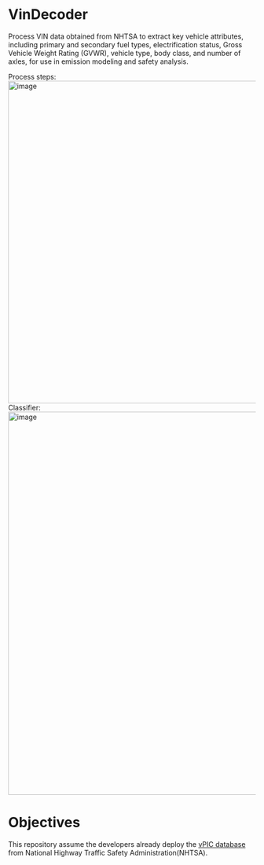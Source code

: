 # VinDecoder
Process VIN data obtained from NHTSA to extract key vehicle attributes, including primary and secondary fuel types, electrification status, Gross Vehicle Weight Rating (GVWR), vehicle type, body class, and number of axles, for use in emission modeling and safety analysis.

Process steps:
<img width="1642" height="655" alt="image" src="https://github.com/user-attachments/assets/dc47a91f-547b-4200-a870-64ff3a8ed18e" />
Classifier:
<img width="1833" height="778" alt="image" src="https://github.com/user-attachments/assets/021af73d-8710-40e5-8c5c-5d1d10784a30" />

# Objectives
This repository assume the developers already deploy the [vPIC database](https://vpic.nhtsa.dot.gov/api/) from National Highway Traffic Safety Administration(NHTSA).
